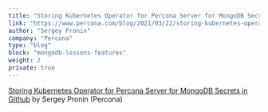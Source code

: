 ```yaml
---
title: "Storing Kubernetes Operator for Percona Server for MongoDB Secrets in Github"
link: "https://www.percona.com/blog/2021/03/22/storing-kubernetes-operator-for-percona-server-for-mongodb-secrets-in-github/"
author: "Sergey Pronin"
company: "Percona"
type: "blog"
block: "mongodb-lessons-features"
weight: 2
private: true
---
```


[Storing Kubernetes Operator for Percona Server for MongoDB Secrets in Github](https://www.percona.com/blog/2021/03/22/storing-kubernetes-operator-for-percona-server-for-mongodb-secrets-in-github/) by Sergey Pronin (Percona)
